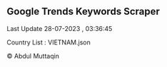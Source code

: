 

## Google Trends Keywords Scraper 
 
Last Update 28-07-2023 , 03:36:45

Country List :
VIETNAM.json



© Abdul Muttaqin 
